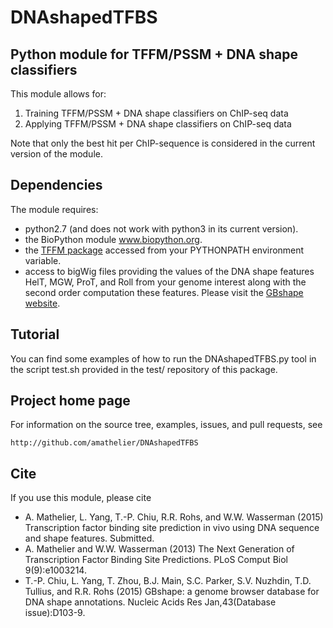# DNAshapedTFBS

## Python module for TFFM/PSSM + DNA shape classifiers

This module allows for:

1. Training TFFM/PSSM + DNA shape classifiers on ChIP-seq data
2. Applying TFFM/PSSM + DNA shape classifiers on ChIP-seq data

Note that only the best hit per ChIP-sequence is considered in the current
version of the module.

## Dependencies

The module requires:

* python2.7 (and does not work with python3 in its current
version).
* the BioPython module www.biopython.org.
* the [TFFM package](http://cisreg.cmmt.ubc.ca/TFFM/doc/index.html) accessed from your
PYTHONPATH environment variable.
* access to bigWig files providing the values of the DNA shape features HelT,
MGW, ProT, and Roll from your genome interest along with the second order
computation these features. Please visit the
[GBshape website](rohsdb.cmb.usc.edu/GBshape).

## Tutorial

You can find some examples of how to run the DNAshapedTFBS.py tool in the script
test.sh provided in the test/ repository of this package.

## Project home page

For information on the source tree, examples, issues, and pull requests, see

    http://github.com/amathelier/DNAshapedTFBS

## Cite

If you use this module, please cite

* A. Mathelier, L. Yang, T.-P. Chiu, R.R. Rohs, and W.W. Wasserman (2015)
Transcription factor binding site prediction in vivo using DNA sequence and
shape features. Submitted.
* A. Mathelier and W.W. Wasserman (2013) The Next Generation of Transcription
Factor Binding Site Predictions. PLoS Comput Biol 9(9):e1003214.
* T.-P. Chiu, L. Yang, T. Zhou, B.J. Main, S.C. Parker, S.V. Nuzhdin, T.D.
Tullius, and R.R. Rohs (2015) GBshape: a genome browser database for DNA shape
annotations. Nucleic Acids Res Jan,43(Database issue):D103-9.
